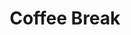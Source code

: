 ---
# Determines which item appears first on the schedule (lowest number (0) appears first)
sequence_id: 7

day: Wednesday, 12th

# Time of the event
time: 15:15 - 15:30

# Title of the event
title: "Coffee Break"

# Speaker Info
# speaker: AlgoPerf Submitters
# webpage: /organizers
# affil: Buzz University
# affil_link: https://buzz.edu
# affil2: Buzz University
# affil2_link: https://buzz.edu

# Image
# img: ../organizers/avatar.jpg
# img_link: /organizers
---